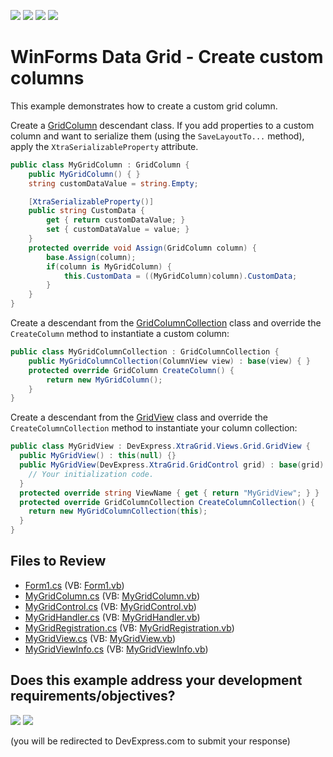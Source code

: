 <!-- default badges list -->
![](https://img.shields.io/endpoint?url=https://codecentral.devexpress.com/api/v1/VersionRange/128630022/24.2.1%2B)
[![](https://img.shields.io/badge/Open_in_DevExpress_Support_Center-FF7200?style=flat-square&logo=DevExpress&logoColor=white)](https://supportcenter.devexpress.com/ticket/details/E710)
[![](https://img.shields.io/badge/📖_How_to_use_DevExpress_Examples-e9f6fc?style=flat-square)](https://docs.devexpress.com/GeneralInformation/403183)
[![](https://img.shields.io/badge/💬_Leave_Feedback-feecdd?style=flat-square)](#does-this-example-address-your-development-requirementsobjectives)
<!-- default badges end -->

# WinForms Data Grid - Create custom columns

This example demonstrates how to create a custom grid column.

Create a [GridColumn](https://docs.devexpress.com/WindowsForms/DevExpress.XtraGrid.Columns.GridColumn) descendant class. If you add properties to a custom column and want to serialize them (using the `SaveLayoutTo...` method), apply the `XtraSerializableProperty` attribute.
 
```csharp
public class MyGridColumn : GridColumn {
    public MyGridColumn() { }
    string customDataValue = string.Empty;

    [XtraSerializableProperty()]
    public string CustomData {
        get { return customDataValue; }
        set { customDataValue = value; }
    }
    protected override void Assign(GridColumn column) {
        base.Assign(column);
        if(column is MyGridColumn) {
            this.CustomData = ((MyGridColumn)column).CustomData;
        }
    }
}
```

Create a descendant from the [GridColumnCollection](https://docs.devexpress.com/WindowsForms/DevExpress.XtraGrid.Columns.GridColumnCollection) class and override the `CreateColumn` method to instantiate a custom column:

```csharp
public class MyGridColumnCollection : GridColumnCollection {
    public MyGridColumnCollection(ColumnView view) : base(view) { }
    protected override GridColumn CreateColumn() {
        return new MyGridColumn();
    }
}
```

Create a descendant from the [GridView](https://docs.devexpress.com/WindowsForms/DevExpress.XtraGrid.Views.Grid.GridView) class and override the `CreateColumnCollection` method to instantiate your column collection:

```csharp
public class MyGridView : DevExpress.XtraGrid.Views.Grid.GridView {
  public MyGridView() : this(null) {}
  public MyGridView(DevExpress.XtraGrid.GridControl grid) : base(grid) {
    // Your initialization code.
  }
  protected override string ViewName { get { return "MyGridView"; } }
  protected override GridColumnCollection CreateColumnCollection() {
    return new MyGridColumnCollection(this);
  }
}
```


## Files to Review

* [Form1.cs](./CS/Form1.cs) (VB: [Form1.vb](./VB/Form1.vb))
* [MyGridColumn.cs](./CS/MyGridColumn.cs) (VB: [MyGridColumn.vb](./VB/MyGridColumn.vb))
* [MyGridControl.cs](./CS/MyGridControl.cs) (VB: [MyGridControl.vb](./VB/MyGridControl.vb))
* [MyGridHandler.cs](./CS/MyGridHandler.cs) (VB: [MyGridHandler.vb](./VB/MyGridHandler.vb))
* [MyGridRegistration.cs](./CS/MyGridRegistration.cs) (VB: [MyGridRegistration.vb](./VB/MyGridRegistration.vb))
* [MyGridView.cs](./CS/MyGridView.cs) (VB: [MyGridView.vb](./VB/MyGridView.vb))
* [MyGridViewInfo.cs](./CS/MyGridViewInfo.cs) (VB: [MyGridViewInfo.vb](./VB/MyGridViewInfo.vb))
<!-- feedback -->
## Does this example address your development requirements/objectives?

[<img src="https://www.devexpress.com/support/examples/i/yes-button.svg"/>](https://www.devexpress.com/support/examples/survey.xml?utm_source=github&utm_campaign=winforms-grid-custom-columns&~~~was_helpful=yes) [<img src="https://www.devexpress.com/support/examples/i/no-button.svg"/>](https://www.devexpress.com/support/examples/survey.xml?utm_source=github&utm_campaign=winforms-grid-custom-columns&~~~was_helpful=no)

(you will be redirected to DevExpress.com to submit your response)
<!-- feedback end -->
